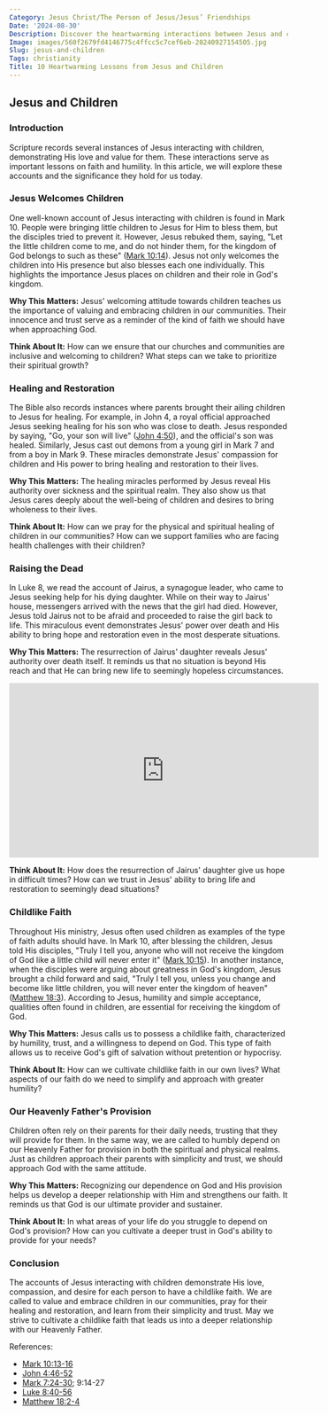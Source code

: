 ```yaml
---
Category: Jesus Christ/The Person of Jesus/Jesus’ Friendships
Date: '2024-08-30'
Description: Discover the heartwarming interactions between Jesus and children in this insightful article. Explore how Jesus' love and teachings impacted the lives of the young ones around Him.
Image: images/560f2679fd4146775c4ffcc5c7cef6eb-20240927154505.jpg
Slug: jesus-and-children
Tags: christianity
Title: 10 Heartwarming Lessons from Jesus and Children
---
```


## Jesus and Children

### Introduction
Scripture records several instances of Jesus interacting with children, demonstrating His love and value for them. These interactions serve as important lessons on faith and humility. In this article, we will explore these accounts and the significance they hold for us today.

### Jesus Welcomes Children
One well-known account of Jesus interacting with children is found in Mark 10. People were bringing little children to Jesus for Him to bless them, but the disciples tried to prevent it. However, Jesus rebuked them, saying, "Let the little children come to me, and do not hinder them, for the kingdom of God belongs to such as these" ([Mark 10:14](https://www.bibleref.com/Mark/10/Mark-10-14.html)). Jesus not only welcomes the children into His presence but also blesses each one individually. This highlights the importance Jesus places on children and their role in God's kingdom.

**Why This Matters:** Jesus' welcoming attitude towards children teaches us the importance of valuing and embracing children in our communities. Their innocence and trust serve as a reminder of the kind of faith we should have when approaching God.

**Think About It:** How can we ensure that our churches and communities are inclusive and welcoming to children? What steps can we take to prioritize their spiritual growth?

### Healing and Restoration
The Bible also records instances where parents brought their ailing children to Jesus for healing. For example, in John 4, a royal official approached Jesus seeking healing for his son who was close to death. Jesus responded by saying, "Go, your son will live" ([John 4:50](https://www.bibleref.com/John/4/John-4-50.html)), and the official's son was healed. Similarly, Jesus cast out demons from a young girl in Mark 7 and from a boy in Mark 9. These miracles demonstrate Jesus' compassion for children and His power to bring healing and restoration to their lives.

**Why This Matters:** The healing miracles performed by Jesus reveal His authority over sickness and the spiritual realm. They also show us that Jesus cares deeply about the well-being of children and desires to bring wholeness to their lives.

**Think About It:** How can we pray for the physical and spiritual healing of children in our communities? How can we support families who are facing health challenges with their children?

### Raising the Dead
In Luke 8, we read the account of Jairus, a synagogue leader, who came to Jesus seeking help for his dying daughter. While on their way to Jairus' house, messengers arrived with the news that the girl had died. However, Jesus told Jairus not to be afraid and proceeded to raise the girl back to life. This miraculous event demonstrates Jesus' power over death and His ability to bring hope and restoration even in the most desperate situations.

**Why This Matters:** The resurrection of Jairus' daughter reveals Jesus' authority over death itself. It reminds us that no situation is beyond His reach and that He can bring new life to seemingly hopeless circumstances.


<iframe width="560" height="315" src="https://www.youtube.com/embed/n6n-ALc-S5c" frameborder="0" allow="autoplay; encrypted-media" allowfullscreen></iframe>


**Think About It:** How does the resurrection of Jairus' daughter give us hope in difficult times? How can we trust in Jesus' ability to bring life and restoration to seemingly dead situations?

### Childlike Faith
Throughout His ministry, Jesus often used children as examples of the type of faith adults should have. In Mark 10, after blessing the children, Jesus told His disciples, "Truly I tell you, anyone who will not receive the kingdom of God like a little child will never enter it" ([Mark 10:15](https://www.bibleref.com/Mark/10/Mark-10-15.html)). In another instance, when the disciples were arguing about greatness in God's kingdom, Jesus brought a child forward and said, "Truly I tell you, unless you change and become like little children, you will never enter the kingdom of heaven" ([Matthew 18:3](https://www.bibleref.com/Matthew/18/Matthew-18-3.html)). According to Jesus, humility and simple acceptance, qualities often found in children, are essential for receiving the kingdom of God.

**Why This Matters:** Jesus calls us to possess a childlike faith, characterized by humility, trust, and a willingness to depend on God. This type of faith allows us to receive God's gift of salvation without pretention or hypocrisy.

**Think About It:** How can we cultivate childlike faith in our own lives? What aspects of our faith do we need to simplify and approach with greater humility?

### Our Heavenly Father's Provision
Children often rely on their parents for their daily needs, trusting that they will provide for them. In the same way, we are called to humbly depend on our Heavenly Father for provision in both the spiritual and physical realms. Just as children approach their parents with simplicity and trust, we should approach God with the same attitude.

**Why This Matters:** Recognizing our dependence on God and His provision helps us develop a deeper relationship with Him and strengthens our faith. It reminds us that God is our ultimate provider and sustainer.

**Think About It:** In what areas of your life do you struggle to depend on God's provision? How can you cultivate a deeper trust in God's ability to provide for your needs?

### Conclusion
The accounts of Jesus interacting with children demonstrate His love, compassion, and desire for each person to have a childlike faith. We are called to value and embrace children in our communities, pray for their healing and restoration, and learn from their simplicity and trust. May we strive to cultivate a childlike faith that leads us into a deeper relationship with our Heavenly Father.

References:
- [Mark 10:13-16](https://www.bibleref.com/Mark/10/Mark-10-13.html)
- [John 4:46-52](https://www.bibleref.com/John/4/John-4-46.html)
- [Mark 7:24-30](https://www.bibleref.com/Mark/7/Mark-7-24.html); 9:14-27
- [Luke 8:40-56](https://www.bibleref.com/Luke/8/Luke-8-40.html)
- [Matthew 18:2-4](https://www.bibleref.com/Matthew/18/Matthew-18-2.html)